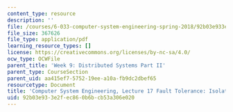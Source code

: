 ```yaml
---
content_type: resource
description: ''
file: /courses/6-033-computer-system-engineering-spring-2018/92b03e933e2fec860b6bcb53a306e020_MIT6_033S18lec17.pdf
file_size: 367626
file_type: application/pdf
learning_resource_types: []
license: https://creativecommons.org/licenses/by-nc-sa/4.0/
ocw_type: OCWFile
parent_title: 'Week 9: Distributed Systems Part II'
parent_type: CourseSection
parent_uid: aa415ef7-5752-19ee-a10a-fb9dc2dbef65
resourcetype: Document
title: 'Computer System Engineering, Lecture 17 Fault Tolerance: Isolation'
uid: 92b03e93-3e2f-ec86-0b6b-cb53a306e020
---
```

